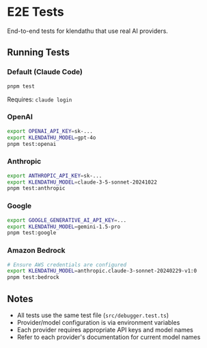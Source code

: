 # E2E Tests

End-to-end tests for klendathu that use real AI providers.

## Running Tests

### Default (Claude Code)
```bash
pnpm test
```
Requires: `claude login`

### OpenAI
```bash
export OPENAI_API_KEY=sk-...
export KLENDATHU_MODEL=gpt-4o
pnpm test:openai
```

### Anthropic
```bash
export ANTHROPIC_API_KEY=sk-...
export KLENDATHU_MODEL=claude-3-5-sonnet-20241022
pnpm test:anthropic
```

### Google
```bash
export GOOGLE_GENERATIVE_AI_API_KEY=...
export KLENDATHU_MODEL=gemini-1.5-pro
pnpm test:google
```

### Amazon Bedrock
```bash
# Ensure AWS credentials are configured
export KLENDATHU_MODEL=anthropic.claude-3-sonnet-20240229-v1:0
pnpm test:bedrock
```

## Notes

- All tests use the same test file (`src/debugger.test.ts`)
- Provider/model configuration is via environment variables
- Each provider requires appropriate API keys and model names
- Refer to each provider's documentation for current model names

